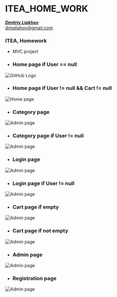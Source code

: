 # ITEA_HOME_WORK
[_**Dmitriy Liakhov**_](https://www.linkedin.com/in/dmitiy-liakhov-82388a183/)<br>
[dimaliahov@gmail.com](mailto:dimaliahov@gmail.com)


<h3>ITEA, Homework</h3>

<ul>
    <li>
        <a>MVC project<br></a>
    </li>
</ul>

<ul>
    <li>
        <h3>Home page if User == null <br></h3>
    </li>
</ul>

![GitHub Logo](/view/home.png)

<ul>
    <li>
        <h3>Home page if User != null && Cart != null<br></h3>
    </li>
</ul>

![Home page](/view/homeIfUser!=nullAndCart!=null.png)

<ul>
    <li>
        <h3>Category page<br></h3>
    </li>
</ul>

![Admin page](/view/categoty.png)

<ul>
    <li>
        <h3>Category page if User != null<br></h3>
    </li>
</ul>

![Admin page](/view/categotyIfUser!=null.png)

<ul>
    <li>
        <h3>Login page <br></h3>
    </li>
</ul>

![Admin page](/view/login.png)

<ul>
    <li>
        <h3>Login page if User != null<br></h3>
    </li>
</ul>

![Admin page](/view/loginifuser!=null.png)

<ul>
    <li>
        <h3>Cart page if empty <br></h3>
    </li>
</ul>

![Admin page](/view/cartIfEmpty.png)

<ul>
    <li>
        <h3>Cart page if not empty <br></h3>
    </li>
</ul>

![Admin page](/view/cartNotEmpty.png)

<ul>
    <li>
        <h3>Admin page <br></h3>
    </li>
</ul>

![Admin page](/view/admin.png)

<ul>
    <li>
        <h3>Registration page <br></h3>
    </li>
</ul>

![Admin page](/view/registration.png)
